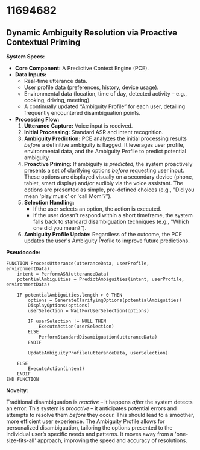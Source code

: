 # 11694682

## Dynamic Ambiguity Resolution via Proactive Contextual Priming

**System Specs:**

*   **Core Component:** A Predictive Context Engine (PCE).
*   **Data Inputs:**
    *   Real-time utterance data.
    *   User profile data (preferences, history, device usage).
    *   Environmental data (location, time of day, detected activity – e.g., cooking, driving, meeting).
    *   A continually updated “Ambiguity Profile” for each user, detailing frequently encountered disambiguation points.
*   **Processing Flow:**
    1.  **Utterance Capture:** Voice input is received.
    2.  **Initial Processing:** Standard ASR and intent recognition.
    3.  **Ambiguity Prediction:** PCE analyzes the initial processing results *before* a definitive ambiguity is flagged. It leverages user profile, environmental data, and the Ambiguity Profile to predict potential ambiguity.
    4.  **Proactive Priming:** If ambiguity is *predicted*, the system proactively presents a set of clarifying options *before* requesting user input. These options are displayed visually on a secondary device (phone, tablet, smart display) and/or audibly via the voice assistant. The options are presented as simple, pre-defined choices (e.g., "Did you mean 'play music' or 'call Mom'?").
    5.  **Selection Handling:**
        *   If the user selects an option, the action is executed.
        *   If the user doesn't respond within a short timeframe, the system falls back to standard disambiguation techniques (e.g., "Which one did you mean?").
    6.  **Ambiguity Profile Update:** Regardless of the outcome, the PCE updates the user's Ambiguity Profile to improve future predictions.

**Pseudocode:**

```
FUNCTION ProcessUtterance(utteranceData, userProfile, environmentData):
    intent = PerformASR(utteranceData)
    potentialAmbiguities = PredictAmbiguities(intent, userProfile, environmentData)

    IF potentialAmbiguities.length > 0 THEN
        options = GenerateClarifyingOptions(potentialAmbiguities)
        DisplayOptions(options)
        userSelection = WaitForUserSelection(options)

        IF userSelection != NULL THEN
            ExecuteAction(userSelection)
        ELSE
            PerformStandardDisambiguation(utteranceData)
        ENDIF

        UpdateAmbiguityProfile(utteranceData, userSelection)

    ELSE
        ExecuteAction(intent)
    ENDIF
END FUNCTION
```

**Novelty:**

Traditional disambiguation is *reactive* – it happens *after* the system detects an error. This system is *proactive* – it anticipates potential errors and attempts to resolve them *before* they occur. This should lead to a smoother, more efficient user experience. The Ambiguity Profile allows for personalized disambiguation, tailoring the options presented to the individual user’s specific needs and patterns. It moves away from a 'one-size-fits-all' approach, improving the speed and accuracy of resolutions.